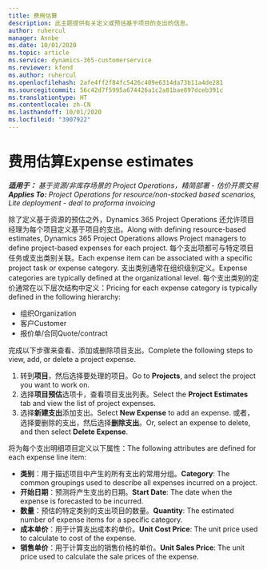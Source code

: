 ```yaml
---
title: 费用估算
description: 此主题提供有关定义或预估基于项目的支出的信息。
author: ruhercul
manager: Annbe
ms.date: 10/01/2020
ms.topic: article
ms.service: dynamics-365-customerservice
ms.reviewer: kfend
ms.author: ruhercul
ms.openlocfilehash: 2afe4ff2f84fc5426c409e6314da73b11a4de281
ms.sourcegitcommit: 56c42d7f5995a674426a1c2a81bae897dceb391c
ms.translationtype: HT
ms.contentlocale: zh-CN
ms.lasthandoff: 10/01/2020
ms.locfileid: "3907922"
---
```

# <a name="expense-estimates"></a><span data-ttu-id="f3425-103">费用估算</span><span class="sxs-lookup"><span data-stu-id="f3425-103">Expense estimates</span></span>
<span data-ttu-id="f3425-104">_**适用于：** 基于资源/非库存场景的 Project Operations，精简部署 - 估价开票交易_</span><span class="sxs-lookup"><span data-stu-id="f3425-104">_**Applies To:** Project Operations for resource/non-stocked based scenarios, Lite deployment - deal to proforma invoicing_</span></span>

<span data-ttu-id="f3425-105">除了定义基于资源的预估之外，Dynamics 365 Project Operations 还允许项目经理为每个项目定义基于项目的支出。</span><span class="sxs-lookup"><span data-stu-id="f3425-105">Along with defining resource-based estimates, Dynamics 365 Project Operations allows Project managers to define project-based expenses for each project.</span></span> <span data-ttu-id="f3425-106">每个支出项都可与特定项目任务或支出类别关联。</span><span class="sxs-lookup"><span data-stu-id="f3425-106">Each expense item can be associated with a specific project task or expense category.</span></span> <span data-ttu-id="f3425-107">支出类别通常在组织级别定义。</span><span class="sxs-lookup"><span data-stu-id="f3425-107">Expense categories are typically defined at the organizational level.</span></span> <span data-ttu-id="f3425-108">每个支出类别的定价通常在以下层次结构中定义：</span><span class="sxs-lookup"><span data-stu-id="f3425-108">Pricing for each expense category is typically defined in the following hierarchy:</span></span>

- <span data-ttu-id="f3425-109">组织</span><span class="sxs-lookup"><span data-stu-id="f3425-109">Organization</span></span>
- <span data-ttu-id="f3425-110">客户</span><span class="sxs-lookup"><span data-stu-id="f3425-110">Customer</span></span>
- <span data-ttu-id="f3425-111">报价单/合同</span><span class="sxs-lookup"><span data-stu-id="f3425-111">Quote/contract</span></span>

<span data-ttu-id="f3425-112">完成以下步骤来查看、添加或删除项目支出。</span><span class="sxs-lookup"><span data-stu-id="f3425-112">Complete the following steps to view, add, or delete a project expense.</span></span>

1. <span data-ttu-id="f3425-113">转到**项目**，然后选择要处理的项目。</span><span class="sxs-lookup"><span data-stu-id="f3425-113">Go to **Projects**, and select the project you want to work on.</span></span>
2. <span data-ttu-id="f3425-114">选择**项目预估**选项卡，查看项目支出列表。</span><span class="sxs-lookup"><span data-stu-id="f3425-114">Select the **Project Estimates** tab and view the list of project expenses.</span></span>
3. <span data-ttu-id="f3425-115">选择**新建支出**添加支出。</span><span class="sxs-lookup"><span data-stu-id="f3425-115">Select **New Expense** to add an expense.</span></span> <span data-ttu-id="f3425-116">或者，选择要删除的支出，然后选择**删除支出**。</span><span class="sxs-lookup"><span data-stu-id="f3425-116">Or, select an expense to delete, and then select **Delete Expense**.</span></span>

<span data-ttu-id="f3425-117">将为每个支出明细项目定义以下属性：</span><span class="sxs-lookup"><span data-stu-id="f3425-117">The following attributes are defined for each expense line item:</span></span>

- <span data-ttu-id="f3425-118">**类别**：用于描述项目中产生的所有支出的常用分组。</span><span class="sxs-lookup"><span data-stu-id="f3425-118">**Category**: The common groupings used to describe all expenses incurred on a project.</span></span>
- <span data-ttu-id="f3425-119">**开始日期**：预测将产生支出的日期。</span><span class="sxs-lookup"><span data-stu-id="f3425-119">**Start Date**: The date when the expense is forecasted to be incurred.</span></span>
- <span data-ttu-id="f3425-120">**数量**：预估的特定类别的支出项目的数量。</span><span class="sxs-lookup"><span data-stu-id="f3425-120">**Quantity**: The estimated number of expense items for a specific category.</span></span>
- <span data-ttu-id="f3425-121">**成本单价**：用于计算支出成本的单价。</span><span class="sxs-lookup"><span data-stu-id="f3425-121">**Unit Cost Price**: The unit price used to calculate to cost of the expense.</span></span>
- <span data-ttu-id="f3425-122">**销售单价**：用于计算支出的销售价格的单价。</span><span class="sxs-lookup"><span data-stu-id="f3425-122">**Unit Sales Price**: The unit price used to calculate the sale prices of the expense.</span></span>

